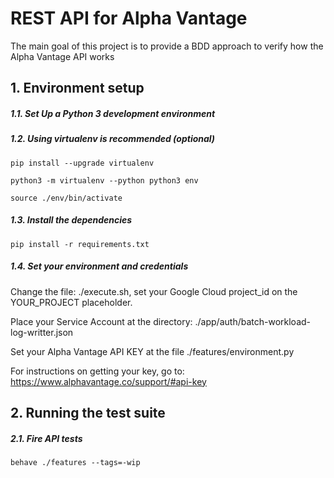 # REST API for Alpha Vantage

The main goal of this project is to provide a BDD approach to verify how the Alpha Vantage API works

## 1. Environment setup

##### 1.1. Set Up a Python 3 development environment

##### 1.2. Using *virtualenv* is recommended (optional)

`pip install --upgrade virtualenv`

`python3 -m virtualenv --python python3 env`

`source ./env/bin/activate`

##### 1.3. Install the dependencies

`pip install -r requirements.txt`


##### 1.4. Set your environment and credentials

Change the file: ./execute.sh, set your Google Cloud project_id on the YOUR_PROJECT placeholder.

Place your Service Account at the directory: ./app/auth/batch-workload-log-writter.json

Set your Alpha Vantage API KEY at the file ./features/environment.py

For instructions on getting your key, go to: https://www.alphavantage.co/support/#api-key

## 2. Running the test suite

##### 2.1. Fire API tests

```
behave ./features --tags=-wip
```